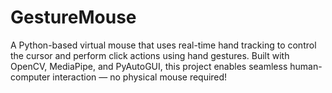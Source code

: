 # GestureMouse
A Python-based virtual mouse that uses real-time hand tracking to control the cursor and perform click actions using hand gestures. Built with OpenCV, MediaPipe, and PyAutoGUI, this project enables seamless human-computer interaction — no physical mouse required!
